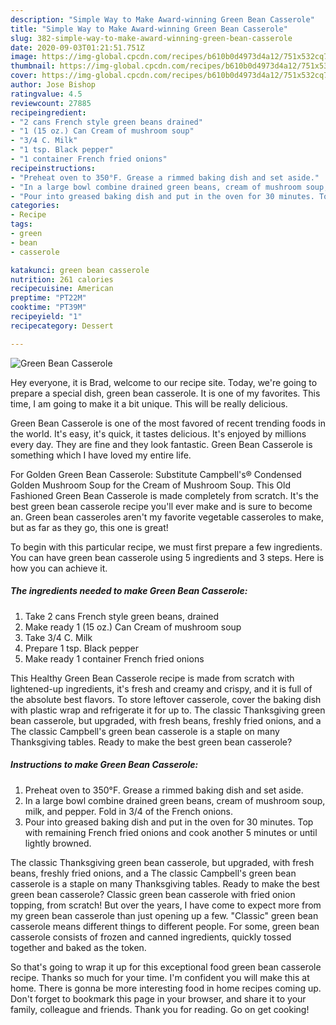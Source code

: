 ```yaml
---
description: "Simple Way to Make Award-winning Green Bean Casserole"
title: "Simple Way to Make Award-winning Green Bean Casserole"
slug: 382-simple-way-to-make-award-winning-green-bean-casserole
date: 2020-09-03T01:21:51.751Z
image: https://img-global.cpcdn.com/recipes/b610b0d4973d4a12/751x532cq70/green-bean-casserole-recipe-main-photo.jpg
thumbnail: https://img-global.cpcdn.com/recipes/b610b0d4973d4a12/751x532cq70/green-bean-casserole-recipe-main-photo.jpg
cover: https://img-global.cpcdn.com/recipes/b610b0d4973d4a12/751x532cq70/green-bean-casserole-recipe-main-photo.jpg
author: Jose Bishop
ratingvalue: 4.5
reviewcount: 27885
recipeingredient:
- "2 cans French style green beans drained"
- "1 (15 oz.) Can Cream of mushroom soup"
- "3/4 C. Milk"
- "1 tsp. Black pepper"
- "1 container French fried onions"
recipeinstructions:
- "Preheat oven to 350°F. Grease a rimmed baking dish and set aside."
- "In a large bowl combine drained green beans, cream of mushroom soup, milk, and pepper. Fold in 3/4 of the French onions."
- "Pour into greased baking dish and put in the oven for 30 minutes. Top with remaining French fried onions and cook another 5 minutes or until lightly browned."
categories:
- Recipe
tags:
- green
- bean
- casserole

katakunci: green bean casserole 
nutrition: 261 calories
recipecuisine: American
preptime: "PT22M"
cooktime: "PT39M"
recipeyield: "1"
recipecategory: Dessert

---
```



![Green Bean Casserole](https://img-global.cpcdn.com/recipes/b610b0d4973d4a12/751x532cq70/green-bean-casserole-recipe-main-photo.jpg)

Hey everyone, it is Brad, welcome to our recipe site. Today, we're going to prepare a special dish, green bean casserole. It is one of my favorites. This time, I am going to make it a bit unique. This will be really delicious.

Green Bean Casserole is one of the most favored of recent trending foods in the world. It's easy, it's quick, it tastes delicious. It's enjoyed by millions every day. They are fine and they look fantastic. Green Bean Casserole is something which I have loved my entire life.

For Golden Green Bean Casserole: Substitute Campbell&#39;s® Condensed Golden Mushroom Soup for the Cream of Mushroom Soup. This Old Fashioned Green Bean Casserole is made completely from scratch. It&#39;s the best green bean casserole recipe you&#39;ll ever make and is sure to become an. Green bean casseroles aren&#39;t my favorite vegetable casseroles to make, but as far as they go, this one is great!


To begin with this particular recipe, we must first prepare a few ingredients. You can have green bean casserole using 5 ingredients and 3 steps. Here is how you can achieve it.

<!--inarticleads1-->

##### The ingredients needed to make Green Bean Casserole:

1. Take 2 cans French style green beans, drained
1. Make ready 1 (15 oz.) Can Cream of mushroom soup
1. Take 3/4 C. Milk
1. Prepare 1 tsp. Black pepper
1. Make ready 1 container French fried onions


This Healthy Green Bean Casserole recipe is made from scratch with lightened-up ingredients, it&#39;s fresh and creamy and crispy, and it is full of the absolute best flavors. To store leftover casserole, cover the baking dish with plastic wrap and refrigerate it for up to. The classic Thanksgiving green bean casserole, but upgraded, with fresh beans, freshly fried onions, and a The classic Campbell&#39;s green bean casserole is a staple on many Thanksgiving tables. Ready to make the best green bean casserole? 

<!--inarticleads2-->

##### Instructions to make Green Bean Casserole:

1. Preheat oven to 350°F. Grease a rimmed baking dish and set aside.
1. In a large bowl combine drained green beans, cream of mushroom soup, milk, and pepper. Fold in 3/4 of the French onions.
1. Pour into greased baking dish and put in the oven for 30 minutes. Top with remaining French fried onions and cook another 5 minutes or until lightly browned.


The classic Thanksgiving green bean casserole, but upgraded, with fresh beans, freshly fried onions, and a The classic Campbell&#39;s green bean casserole is a staple on many Thanksgiving tables. Ready to make the best green bean casserole? Classic green bean casserole with fried onion topping, from scratch! But over the years, I have come to expect more from my green bean casserole than just opening up a few. &#34;Classic&#34; green bean casserole means different things to different people. For some, green bean casserole consists of frozen and canned ingredients, quickly tossed together and baked as the token. 

So that's going to wrap it up for this exceptional food green bean casserole recipe. Thanks so much for your time. I'm confident you will make this at home. There is gonna be more interesting food in home recipes coming up. Don't forget to bookmark this page in your browser, and share it to your family, colleague and friends. Thank you for reading. Go on get cooking!
